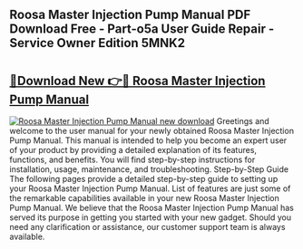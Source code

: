 ## Roosa Master Injection Pump Manual PDF Download Free - Part-o5a User Guide Repair - Service Owner Edition 5MNK2

# <h2><a href="http://bc42740.oget.top/?id=Roosa+Master+Injection+Pump+Manual">🔗Download New 👉🔴 Roosa Master Injection Pump Manual</a></h2>

[![Roosa Master Injection Pump Manual new download](https://i.imgur.com/5g1atiW.png)](http://bc42740.oget.top/?id=Roosa+Master+Injection+Pump+Manual)
Greetings and welcome to the user manual for your newly obtained Roosa Master Injection Pump Manual. This manual is intended to help you become an expert user of your product by providing a detailed explanation of its features, functions, and benefits. You will find step-by-step instructions for installation, usage, maintenance, and troubleshooting. Step-by-Step Guide The following pages provide a detailed step-by-step guide to setting up your Roosa Master Injection Pump Manual. List of features are just some of the remarkable capabilities available in your new Roosa Master Injection Pump Manual. We believe that the Roosa Master Injection Pump Manual has served its purpose in getting you started with your new gadget. Should you need any clarification or assistance, our customer support team is always available.
